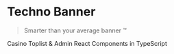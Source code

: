 # Techno Banner

> Smarter than your average banner :tm:

Casino Toplist & Admin React Components in TypeScript